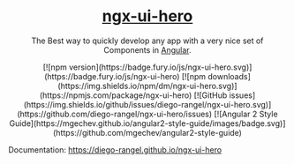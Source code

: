 <a href="https://diego-rangel.github.io/ngx-ui-hero/#/">
    <h1 align="center">ngx-ui-hero</h1>
</a>

<p align="center">
The Best way to quickly develop any app with a very nice set of Components in <a href="https://angular.io/">Angular</a>.
</p>

<p align="center">
[![npm version](https://badge.fury.io/js/ngx-ui-hero.svg)](https://badge.fury.io/js/ngx-ui-hero)
[![npm downloads](https://img.shields.io/npm/dm/ngx-ui-hero.svg)](https://npmjs.com/package/ngx-ui-hero)
[![GitHub issues](https://img.shields.io/github/issues/diego-rangel/ngx-ui-hero.svg)](https://github.com/diego-rangel/ngx-ui-hero/issues)
[![Angular 2 Style Guide](https://mgechev.github.io/angular2-style-guide/images/badge.svg)](https://github.com/mgechev/angular2-style-guide)
</p>

Documentation: https://diego-rangel.github.io/ngx-ui-hero
